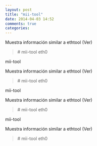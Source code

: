 ```yaml
---
layout: post
title: "mii-tool"
date: 2014-04-03 14:52
comments: true
categories: 
---
```

Muestra información similar a ethtool (Ver)

>\# mii-tool eth0

mii-tool

Muestra información similar a ethtool (Ver)

>\# mii-tool eth0

mii-tool

Muestra información similar a ethtool (Ver)

>\# mii-tool eth0

mii-tool

Muestra información similar a ethtool (Ver)

>\# mii-tool eth0

